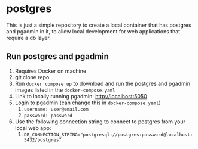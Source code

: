 # postgres

This is just a simple repository to create a local container that has postgres and pgadmin in it, to allow local development for web applications that require a db layer.

## Run postgres and pgadmin

1. Requires Docker on machine
2. git clone repo
3. Run `docker compose up` to download and run the postgres and pgadmin images listed in the `docker-compose.yaml`
4. Link to locally running pgadmin: <http://localhost:5050>
5. Login to pgadmin (can change this in `docker-compose.yaml`)
   1. `username: user@email.com`
   2. `password: password`
6. Use the following connection string to connect to postgres from your local web app:
   1. `DB_CONNECTION_STRING="postgresql://postgres:password@localhost:5432/postgres"`
